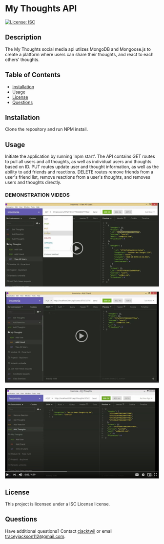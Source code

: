 
# My Thoughts API
[![License: ISC](https://img.shields.io/badge/License-ISC-blue.svg)](https://opensource.org/licenses/ISC)

## Description
The My Thoughts social media api utlizes MongoDB and Mongoose.js to create a platform where users can share their thoughts, and react to each others' thoughts.

  
## Table of Contents
* [Installation](#installation)
* [Usage](#usage)
* [License](#license)
* [Questions](#questions)
 
## Installation
Clone the repository and run NPM install.

## Usage
Initiate the application by running 'npm start'. The API contains GET routes to pull all users and all thoughts, as well as individual users and thoughts based on ID. PUT routes update user and thought information, as well as the ability to add friends and reactions. DELETE routes remove friends from a user's friend list, remove reactions from a user's thoughts, and removes users and thoughts directly. 

### DEMONSTRATION VIDEOS
[![User Routes Demonstration](./assets/images/UserRoutesScreenshot.jpg)](https://drive.google.com/file/d/1qBUoRIWI6SWsd0BEQ7aSX9vF5XPvyA5r/view)

[![ADDING/REMOVING FRIENDS DEMONSTRATION](./assets/images/AddFriendsScrrenshot.jpg)](https://drive.google.com/file/d/12ksBVouIAZGc2HlJK97u3XAUuxVbA560/view)

[![THOUGHT ROUTES WITH REACTIONS DEMONSTRATION](./assets/images/ThoughtsReactionRoutesScreenshot.jpg)](https://drive.google.com/file/d/1M88tRjAjnZSZ5PAIYRi2DK-BQuJnW5tq/view)


## License
This project is licensed under a ISC License license. 


## Questions
Have additional questions? Contact [cjacktwil](http://github.com.cjacktwil) or email traceyjackson112@gmail.com.
